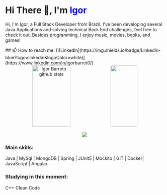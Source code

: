
<h1>Hi There 👋, I'm <strong style="color: blue;">Igor</strong></h1>

<p> Hi, I'm Igor, a Full Stack Developer from Brazil. I've been developing several Java Applications and solving technical Back End challenges, feel free to check it out. Besides programming, I enjoy music, movies, books, and games! </p>
## 📫 How to reach me:
[![LinkedIn](https://img.shields.io/badge/LinkedIn-blue?logo=linkedin&logoColor=white)](https://www.linkedin.com/in/igorbarret0/)

<div align="center">  
  <img width="49%" height="195px" src="https://github-readme-stats.vercel.app/api?username=igorbarret0&show_icons=true&count_private=true&hide_border=true&title_color=3cb371&icon_color=ffa500&text_color=c9d1d9&bg_color=0d1117" alt="Igor Barreto github stats" /> 
  <img width="41%" height="195px" src="https://github-readme-stats.vercel.app/api/top-langs/?username=igorbarret0&layout=compact&hide_border=true&title_color=3cb371&text_color=ff91a4&bg_color=0d1117" />
</div>

<p align="center">
  <img src="https://github-profile-trophy.vercel.app/?username=igorbarret0&theme=dracula&row=2&no-bg=true&column=3&margin-w=15&margin-h=15" />
</p>
 
 ### Main skills:
Java |
MySql |
MongoDB |
Spring |
JUnit5 |
Mockito |
GIT |
Docker|
JavaScript | 
Angular


### Studying in this moment:
C++
Clean Code


